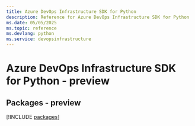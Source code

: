 ```yaml
---
title: Azure DevOps Infrastructure SDK for Python
description: Reference for Azure DevOps Infrastructure SDK for Python
ms.date: 05/05/2025
ms.topic: reference
ms.devlang: python
ms.service: devopsinfrastructure
---
```

# Azure DevOps Infrastructure SDK for Python - preview
## Packages - preview
[!INCLUDE [packages](devops-infrastructure-index.md)]